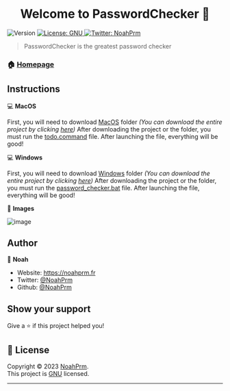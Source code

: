 <h1 align="center">Welcome to PasswordChecker 👋</h1>
<p>
  <img alt="Version" src="https://img.shields.io/badge/version-1.0.1-blue.svg?cacheSeconds=2592000" />
  <a href="https://github.com/NoahPrm/PasswordChecker/blob/main/LICENSE" target="_blank">
    <img alt="License: GNU" src="https://img.shields.io/badge/License-GNU-blue.svg" />
  </a>
  <a href="https://twitter.com/NoahPrm" target="_blank">
    <img alt="Twitter: NoahPrm" src="https://img.shields.io/twitter/follow/NoahPrm.svg?style=social" />
  </a>
</p>

> PasswordChecker is the greatest password checker 

### 🏠 [Homepage](https://github.com/NoahPrm/TodoScript)

## Instructions

💻 **MacOS**

First, you will need to download [MacOS](https://github.com/NoahPrm/TodoScript/tree/main/MacOS) folder _(You can download the entire project by clicking [here](https://github.com/NoahPrm/TodoScript/archive/refs/heads/main.zip))_
After downloading the project or the folder, you must run the [todo.command](https://github.com/NoahPrm/TodoScript/blob/main/MacOS/todo.command) file.
After launching the file, everything will be good!

💻 **Windows**

First, you will need to download [Windows](https://github.com/NoahPrm/TodoScript/tree/main/Windows) folder _(You can download the entire project by clicking [here](https://github.com/NoahPrm/TodoScript/archive/refs/heads/main.zip))_
After downloading the project or the folder, you must run the [password_checker.bat](https://github.com/NoahPrm/TodoScript/blob/main/Windows/todo.bat) file.
After launching the file, everything will be good!

📸 **Images**

![image]([https://cdn.discordapp.com/attachments/999040172681351179/1144742661501227108/Capture_decran_2023-08-25_a_23.17.31.png](https://cdn.noahprm.fr/images/d452fG78.gif))

## Author

👤 **Noah**

* Website: https://noahprm.fr
* Twitter: [@NoahPrm](https://twitter.com/NoahPrm)
* Github: [@NoahPrm](https://github.com/NoahPrm)

## Show your support

Give a ⭐️ if this project helped you!

## 📝 License

Copyright © 2023 [NoahPrm](https://github.com/NoahPrm).<br />
This project is [GNU](https://github.com/NoahPrm/TodoScript/blob/main/LICENSE) licensed.

***
